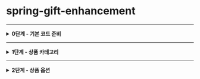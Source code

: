 # spring-gift-enhancement

---
<details>
<summary><strong>0단계 - 기본 코드 준비</strong></summary>

- 3주차 코드 옮기기
</details>

---

<details>
<summary><strong>1단계 - 상품 카테고리</strong></summary>

- 카테고리 엔티티 만들기
  - 필드는 id, name(unique)
- 카테고리 DTO 만들기
- db 수정
  - schema.sql 수정
  - data.sql 수정
- product에 카테코리 추가하기
  - 카테고리와 product 간의 연관 매핑
    - Product에 ManyToOne 사용
- ProductDTO 수정
- 카테고리 Repository 만들기
- ProductRepository 수정
- 카테고리 Service 만들기
- ProductService 수정
- 카테고리 Controller 만들기
- AdminController, ProductController 수정
- HTML 추가 및 수정
  - category HTML 추가
    - category_list
    - add_category_form
    - edit_category_form
  - product HTML 수정
    - product_list
    - add_product_form
    - edit_product_form
  - wishlist HTML 수정
- Test 코드 작성 및 수정
  - ProductTest
  - CategoryTest
  - ProductRepositoryTest
  - WishlistRepositoryTest
  - WishlistRepositoryN1Test
  - CategoryRepositoryTest
</details>

---
<details>
<summary><strong>2단계 - 상품 옵션</strong></summary>

- 옵션 엔티티 생성
  - id
  - name
    - 공백 포함 최대 50자
    - (),[],+,-,&,/,_ 외 사용 불가
    - 동일한 상품 내의 옵션 이름은 중복 불가
  - quantity
    - 최소 1개 이상 1억 개 미만
  - Product
    - 옵션과 Product는 다대일, ManyToOne
- 옵션 DTO 생성
- DB 수정
  - schema.sql
    - 테이블 이름은 options
    - 다중 열 UNIQUE 사용
  - data.sql
- application.properties 수정
- 옵션 Repository 생성
- 옵션 Service 생성
  - 옵션 1개일 때 못지우게 설정
    - 상품 정보에 항상 하나 이상의 옵션이 있어야 한다.
- 옵션 Controller 생성
- productService 수정
  - Product 생성 시 임시 옵션 추가
    - 상품 정보에 항상 하나 이상의 옵션이 있어야 한다.
- ProductService 수정
  - 상품 지우면 그에 해당하는 옵션들도 지워지도록
- Product 관련 Controller 수정
  - AdminController
  - ProductController
- HTML 추가 및 수정
  - option 관련 HTML 추가
    - option_list
    - add_option_form
    - edit_option_form
  - product_list 수정
    - 옵션 보기 버튼
  - 보기 좋게 대부분 버튼으로 만들기
- Test 코드 작성
  - 옵션 단위 테스트
  - 옵션 Repository 테스트
  - 옵션 Service 테스트
</details>
